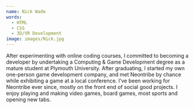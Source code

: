```yaml
---
name: Nick Wade
words:
  - HTML
  - CSS
  - 3D/VR Development
image: images/Nick.jpg
---
```


After experimenting with online coding courses, I committed to becoming a developer by undertaking a Computing & Game Development degree as a mature student at Plymouth University. After graduating, I started my own one-person game development company, and met Neontribe by chance while exhibiting a game at a local conference. I’ve been working for Neontribe ever since, mostly on the front end of social good projects. I enjoy playing and making video games, board games, most sports and opening new tabs.
